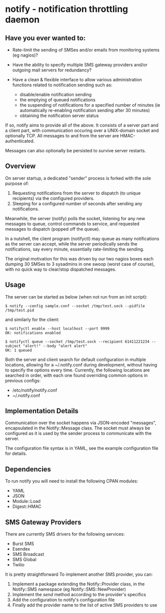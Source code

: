 notify - notification throttling daemon
=======================================

Have you ever wanted to:
------------------------

* Rate-limit the sending of SMSes and/or emails from monitoring
  systems (eg nagios)?

* Have the ability to specify multiple SMS gateway providers
  and/or outgoing mail servers for redundancy?

* Have a clean & flexible interface to allow various administration
  functions related to notification sending such as:
  - disable/enable notification sending
  - the emptying of queued notifications
  - the suspending of notifications for a specified number of minutes
    (ie automatically re-enabling notification sending after 30 minutes)
  - obtaining the notification server status

If so, notify aims to provide all of the above. It consists of a server part
and a client part, with communication occuring over a UNIX-domain socket and
optionally TCP. All messages to and from the server are HMAC-authenticated.

Messages can also optionally be persisted to survive server restarts.

Overview
--------

On server startup, a dedicated "sender" process is forked with the sole purpose of:

1.  Requesting notifications from the server to dispatch (to unique recipients)
    via the configured providers.
2.  Sleeping for a configured number of seconds after sending any notifications.

Meanwhile, the server (notify) polls the socket, listening for any new messages to queue,
control commands to service, and requested messages to dispatch (popped off the queue).

In a nutshell, the client program (notifyctl) may queue as many notifications as the server
can accept, while the server periodically sends the notifications, say every minute,
essentially rate-limiting the sending.

The original motivation for this was driven by our two nagios boxes each dumping 30 SMSes
to 3 sysadmins in one swoop (worst case of course), with no quick way to clear/stop dispatched
messages.

Usage
-----

The server can be started as below (when not run from an init script):

    $ notify --config sample.conf --socket /tmp/test.sock --pidfile /tmp/test.pid

and similarly for the client:

    $ notifyctl enable --host localhost --port 9999
    OK: notifications enabled

    $ notifyctl queue --socket /tmp/test.sock --recipient 61411221234 --subject "alert!" --body "alert alert"
    OK: 1 queued

Both the server and client search for default configuration in multiple locations, allowing for a ~/.notify.conf during development, without having to specify the options every time. Currently, the following locations are searched in order, with each one found overriding common options in previous configs:

- /etc/notify/notify.conf
- ~/.notify.conf

Implementation Details
----------------------

Communication over the socket happens via JSON-encoded "messages", encapsulated in the Notify::Message
class. The socket must always be configured as it is used by the sender process to communicate with the
server.

The configuration file syntax is in YAML, see the example configuration file for details.

Dependencies
------------

To run notify you will need to install the following CPAN modules:

- YAML
- JSON
- Module::Load
- Digest::HMAC

SMS Gateway Providers
---------------------

There are currently SMS drivers for the following services:

- Burst SMS
- Esendex
- SMS Broadcast
- SMS Global
- Twilio

It is pretty straightforward To implement another SMS provider, you can:

1.  Implement a package extending the Notify::Provider class, in the Notify::SMS namespace (eg Notify::SMS::NewProvider)
2.  Implement the *send* method according to the provider's specifics
3.  Add the configuration to notify's configuration file
4.  Finally add the provider name to the list of active SMS providers to use
